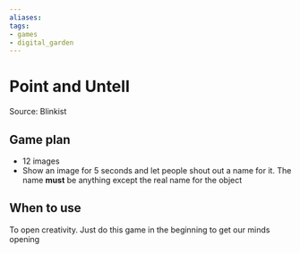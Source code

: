 ```yaml
---
aliases: 
tags: 
- games
- digital_garden
---
```

# Point and Untell

Source: Blinkist

## Game plan
* 12 images
* Show an image for 5 seconds and let people shout out a name for it. The name **must** be anything except the real name for the object

## When to use
To open creativity. Just do this game in the beginning to get our minds opening